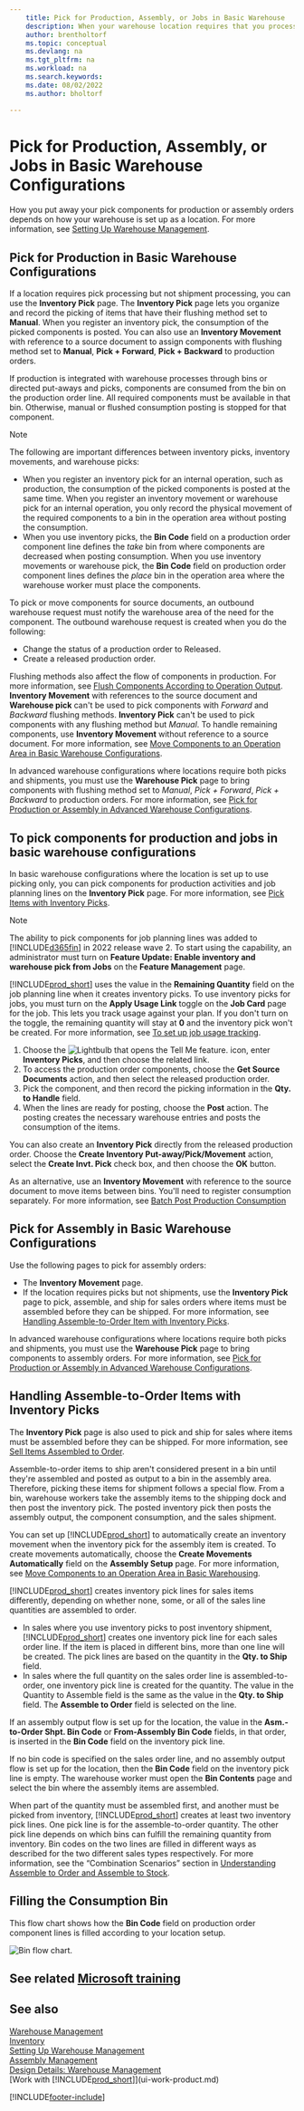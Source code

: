 ```yaml
---
    title: Pick for Production, Assembly, or Jobs in Basic Warehouse
    description: When your warehouse location requires that you process picks but not shipments, use the Inventory Pick page to record that components were picked.
    author: brentholtorf
    ms.topic: conceptual
    ms.devlang: na
    ms.tgt_pltfrm: na
    ms.workload: na
    ms.search.keywords:
    ms.date: 08/02/2022
    ms.author: bholtorf

---
```

# Pick for Production, Assembly, or Jobs in Basic Warehouse Configurations

How you put away your pick components for production or assembly orders depends on how your warehouse is set up as a location. For more information, see [Setting Up Warehouse Management](warehouse-setup-warehouse.md).

## Pick for Production in Basic Warehouse Configurations

If a location requires pick processing but not shipment processing, you can use the **Inventory Pick** page. The **Inventory Pick** page lets you organize and record the picking of items that have their flushing method set to **Manual**. When you register an inventory pick, the consumption of the picked components is posted. You can also use an **Inventory Movement** with reference to a source document to assign components with flushing method set to **Manual**, **Pick + Forward**, **Pick + Backward** to production orders.

If production is integrated with warehouse processes through bins or directed put-aways and picks, components are consumed from the bin on the production order line. All required components must be available in that bin. Otherwise, manual or flushed consumption posting is stopped for that component.

> [!NOTE]  
> The following are important differences between inventory picks, inventory movements, and warehouse picks:  
>
> - When you register an inventory pick for an internal operation, such as production, the consumption of the picked components is posted at the same time. When you register an inventory movement or warehouse pick for an internal operation, you only record the physical movement of the required components to a bin in the operation area without posting the consumption.  
> - When you use inventory picks, the **Bin Code** field on a production order component line defines the *take* bin from where components are decreased when posting consumption. When you use inventory movements or warehouse pick, the **Bin Code** field on production order component lines defines the *place* bin in the operation area where the warehouse worker must place the components.  

To pick or move components for source documents, an outbound warehouse request must notify the warehouse area of the need for the component. The outbound warehouse request is created when you do the following:

- Change the status of a production order to Released.
- Create a released production order.  

Flushing methods also affect the flow of components in production. For more information, see [Flush Components According to Operation Output](production-how-to-flush-components-according-to-operation-output.md). **Inventory Movement** with references to the source document and **Warehouse pick** can't be used to pick components with *Forward* and *Backward* flushing methods. **Inventory Pick** can't be used to pick components with any flushing method but *Manual*. To handle remaining components, use **Inventory Movement** without reference to a source document. For more information, see [Move Components to an Operation Area in Basic Warehouse Configurations](warehouse-how-to-move-components-to-an-operation-area-in-basic-warehousing.md).

In advanced warehouse configurations where locations require both picks and shipments, you must use the **Warehouse Pick** page to bring components with flushing method set to *Manual*, *Pick + Forward*, *Pick + Backward* to production orders. For more information, see [Pick for Production or Assembly in Advanced Warehouse Configurations](warehouse-how-to-pick-for-internal-operations-in-advanced-warehousing.md).

## To pick components for production and jobs in basic warehouse configurations

In basic warehouse configurations where the location is set up to use picking only, you can pick components for production activities and job planning lines on the **Inventory Pick** page. For more information, see [Pick Items with Inventory Picks](warehouse-how-to-pick-items-with-inventory-picks.md).

> [!NOTE]
> The ability to pick components for job planning lines was added to [!INCLUDE[d365fin](includes/d365fin_md.md)] in 2022 release wave 2. To start using the capability, an administrator must turn on **Feature Update: Enable inventory and warehouse pick from Jobs** on the **Feature Management** page.
>
>[!INCLUDE[prod_short](includes/prod_short.md)] uses the value in the **Remaining Quantity** field on the job planning line when it creates inventory picks. To use inventory picks for jobs, you must turn on the **Apply Usage Link** toggle on the **Job Card** page for the job. This lets you track usage against your plan. If you don't turn on the toggle, the remaining quantity will stay at **0** and the inventory pick won't be created. For more information, see [To set up job usage tracking](projects-how-setup-jobs.md?tabs=current-experience#to-set-up-job-usage-tracking).

1. Choose the ![Lightbulb that opens the Tell Me feature.](media/ui-search/search_small.png "Tell me what you want to do") icon, enter **Inventory Picks**, and then choose the related link.  
2. To access the production order components, choose the **Get Source Documents** action, and then select the released production order.  
3. Pick the component, and then record the picking information in the **Qty. to Handle** field.  
4. When the lines are ready for posting, choose the **Post** action. The posting creates the necessary warehouse entries and posts the consumption of the items.  

You can also create an **Inventory Pick** directly from the released production order. Choose the **Create Inventory Put-away/Pick/Movement** action, select the **Create Invt. Pick** check box, and then choose the **OK** button.

As an alternative, use an **Inventory Movement** with reference to the source document to move items between bins. You'll need to register consumption separately. For more information, see [Batch Post Production Consumption](production-how-to-post-consumption.md)

## Pick for Assembly in Basic Warehouse Configurations

Use the following pages to pick for assembly orders:

- The **Inventory Movement** page.
- If the location requires picks but not shipments, use the **Inventory Pick** page to pick, assemble, and ship for sales orders where items must be assembled before they can be shipped. For more information, see [Handling Assemble-to-Order Item with Inventory Picks](warehouse-how-to-pick-for-production.md#handling-assemble-to-order-items-with-inventory-picks).  

In advanced warehouse configurations where locations require both picks and shipments, you must use the **Warehouse Pick** page to bring components to assembly orders. For more information, see [Pick for Production or Assembly in Advanced Warehouse Configurations](warehouse-how-to-pick-for-internal-operations-in-advanced-warehousing.md).

## Handling Assemble-to-Order Items with Inventory Picks

The **Inventory Pick** page is also used to pick and ship for sales where items must be assembled before they can be shipped. For more information, see [Sell Items Assembled to Order](assembly-how-to-sell-items-assembled-to-order.md).

Assemble-to-order items to ship aren't considered present in a bin until they're assembled and posted as output to a bin in the assembly area. Therefore, picking these items for shipment follows a special flow. From a bin, warehouse workers take the assembly items to the shipping dock and then post the inventory pick. The posted inventory pick then posts the assembly output, the component consumption, and the sales shipment.

You can set up [!INCLUDE[prod_short](includes/prod_short.md)] to automatically create an inventory movement when the inventory pick for the assembly item is created. To create movements automatically, choose the **Create Movements Automatically** field on the **Assembly Setup** page. For more information, see [Move Components to an Operation Area in Basic Warehousing](warehouse-how-to-move-components-to-an-operation-area-in-basic-warehousing.md).

[!INCLUDE[prod_short](includes/prod_short.md)] creates inventory pick lines for sales items differently, depending on whether none, some, or all of the sales line quantities are assembled to order.

- In sales where you use inventory picks to post inventory shipment, [!INCLUDE[prod_short](includes/prod_short.md)] creates one inventory pick line for each sales order line. If the item is placed in different bins, more than one line will be created. The pick lines are based on the quantity in the **Qty. to Ship** field.
- In sales where the full quantity on the sales order line is assembled-to-order, one inventory pick line is created for the quantity. The value in the Quantity to Assemble field is the same as the value in the **Qty. to Ship** field. The **Assemble to Order** field is selected on the line.

If an assembly output flow is set up for the location, the value in the **Asm.-to-Order Shpt. Bin Code** or **From-Assembly Bin Code** fields, in that order, is inserted in the **Bin Code** field on the inventory pick line.

If no bin code is specified on the sales order line, and no assembly output flow is set up for the location, then the **Bin Code** field on the inventory pick line is empty. The warehouse worker must open the **Bin Contents** page and select the bin where the assembly items are assembled.

When part of the quantity must be assembled first, and another must be picked from inventory, [!INCLUDE[prod_short](includes/prod_short.md)] creates at least two inventory pick lines. One pick line is for the assemble-to-order quantity. The other pick line depends on which bins can fulfill the remaining quantity from inventory. Bin codes on the two lines are filled in different ways as described for the two different sales types respectively. For more information, see the “Combination Scenarios” section in [Understanding Assemble to Order and Assemble to Stock](assembly-assemble-to-order-or-assemble-to-stock.md).

## Filling the Consumption Bin

This flow chart shows how the **Bin Code** field on production order component lines is filled according to your location setup.

![Bin flow chart.](media/binflow.png "BinFlow")

## See related [Microsoft training](/training/paths/pick-ship-items-business-central/)

## See also

[Warehouse Management](warehouse-manage-warehouse.md)  
[Inventory](inventory-manage-inventory.md)  
[Setting Up Warehouse Management](warehouse-setup-warehouse.md)  
[Assembly Management](assembly-assemble-items.md)  
[Design Details: Warehouse Management](design-details-warehouse-management.md)  
[Work with [!INCLUDE[prod_short](includes/prod_short.md)]](ui-work-product.md)


[!INCLUDE[footer-include](includes/footer-banner.md)]
